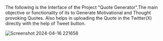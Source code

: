 The following is the Interface of the Project "Quote Generator".The main objective or functionality of its to Generate Motivational and Thought provoking Quotes.
Also helps in uploading the Quote in the Twitter(X) directly with the help of Tweet button.

![Screenshot 2024-04-16 221658](https://github.com/Rishab-kumar-026/Quote-Generator/assets/163623411/818451cd-d0ab-4497-ada2-aea53ccea790)
